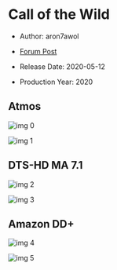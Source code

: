 # Call of the Wild

* Author: aron7awol

* [Forum Post](https://www.avsforum.com/threads/bass-eq-for-filtered-movies.2995212/post-59421694)

* Release Date: 2020-05-12
* Production Year: 2020

## Atmos

![img 0](https://i.imgur.com/v8Xfds1.jpg)

![img 1](https://i.imgur.com/W16A2MF.png)

## DTS-HD MA 7.1

![img 2](https://i.imgur.com/yboe2vA.jpg)

![img 3](https://i.imgur.com/PR5AnQZ.png)

## Amazon DD+

![img 4](https://i.imgur.com/Czu2KD2.jpg)

![img 5](https://i.imgur.com/cO8lCRZ.png)

